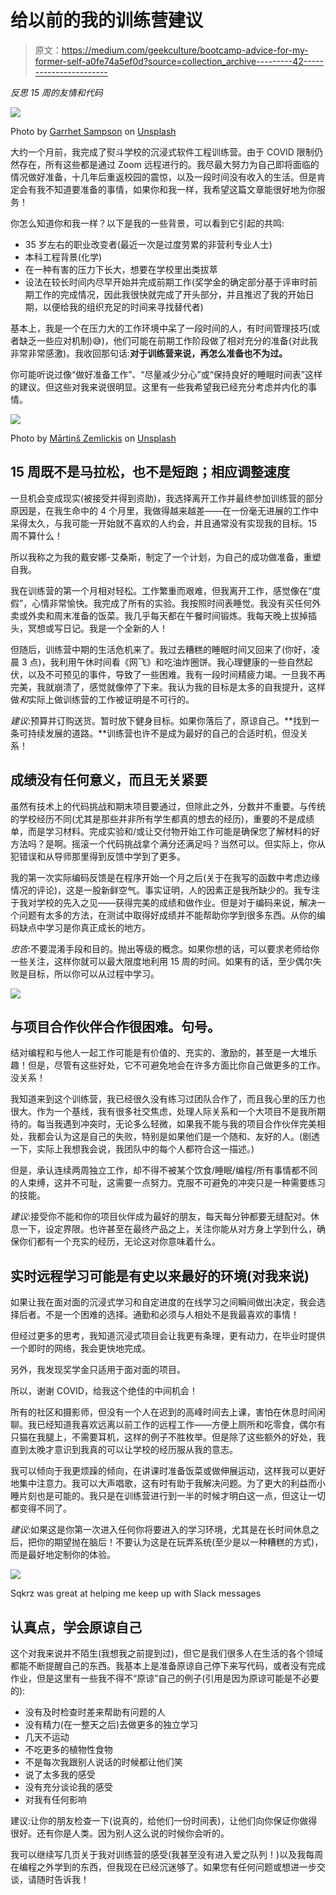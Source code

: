 # 给以前的我的训练营建议

> 原文：<https://medium.com/geekculture/bootcamp-advice-for-my-former-self-a0fe74a5ef0d?source=collection_archive---------42----------------------->

*反思 15 周的友情和代码*

![](img/eef513c0db679fee731529931a75b9d4.png)

Photo by [Garrhet Sampson](https://unsplash.com/@garrhetsampson?utm_source=medium&utm_medium=referral) on [Unsplash](https://unsplash.com?utm_source=medium&utm_medium=referral)

大约一个月前，我完成了熨斗学校的沉浸式软件工程训练营。由于 COVID 限制仍然存在，所有这些都是通过 Zoom 远程进行的。我尽最大努力为自己即将面临的情况做好准备，十几年后重返校园的震惊，以及一段时间没有收入的生活。但是肯定会有我不知道要准备的事情，如果你和我一样，我希望这篇文章能很好地为你服务！

你怎么知道你和我一样？以下是我的一些背景，可以看到它引起的共鸣:

*   35 岁左右的职业改变者(最近一次是过度劳累的非营利专业人士)
*   本科工程背景(化学)
*   在一种有害的压力下长大，想要在学校里出类拔萃
*   设法在较长时间内尽早开始并完成前期工作(奖学金的确定部分基于评审时前期工作的完成情况，因此我很快就完成了开头部分，并且推迟了我的开始日期，以便给我的组织充足的时间来寻找替代者)

基本上，我是一个在压力大的工作环境中呆了一段时间的人，有时间管理技巧(或者缺乏一些应对机制)😅)，他们可能在前期工作阶段做了相对充分的准备(对此我非常非常感激)。我收回那句话:**对于训练营来说，再怎么准备也不为过。**

你可能听说过像“做好准备工作”、“尽量减少分心”或“保持良好的睡眠时间表”这样的建议。但这些对我来说很明显。这里有一些我希望我已经充分考虑并内化的事情。

![](img/120154ea46aa4fa72ac4725daa56473e.png)

Photo by [Mārtiņš Zemlickis](https://unsplash.com/@mzemlickis?utm_source=medium&utm_medium=referral) on [Unsplash](https://unsplash.com?utm_source=medium&utm_medium=referral)

## **15 周既不是马拉松，也不是短跑；相应调整速度**

一旦机会变成现实(被接受并得到资助)，我选择离开工作并最终参加训练营的部分原因是，在我生命中的 4 个月里，我做得越来越差——在一份毫无进展的工作中呆得太久，与我可能一开始就不喜欢的人约会，并且通常没有实现我的目标。15 周不算什么！

所以我称之为我的戴安娜-艾桑斯，制定了一个计划，为自己的成功做准备，重塑自我。

我在训练营的第一个月相对轻松。工作繁重而艰难，但我离开工作，感觉像在“度假”，心情非常愉快。我完成了所有的实验。我按照时间表睡觉。我没有买任何外卖或外卖和周末准备的饭菜。我几乎每天都在午餐时间锻炼。我每天晚上拔掉插头，冥想或写日记。我是一个全新的人！

但随后，训练营中期的生活危机来了。我过去糟糕的睡眠时间又回来了(你好，凌晨 3 点)，我利用午休时间看《网飞》和吃油炸圈饼。我心理健康的一些自然起伏，以及不可预见的事件，导致了一些困难。我有一段时间精疲力竭。一旦我不再完美，我就崩溃了，感觉就像停了下来。我认为我的目标是太多的自我提升，这样做*和*实际上做训练营的工作被证明是不可行的。

*建议*:预算并订购送货。暂时放下健身目标。如果你落后了，原谅自己。**找到一条可持续发展的道路。**训练营也许不是成为最好的自己的合适时机，但没关系！

## 成绩没有任何意义，而且无关紧要

虽然有技术上的代码挑战和期末项目要通过，但除此之外，分数并不重要。与传统的学校经历不同(尤其是那些并非所有学生都真的想去的经历)，重要的不是成绩单，而是学习材料。完成实验和/或让交付物开始工作可能是确保您了解材料的好方法吗？是啊。摇滚一个代码挑战拿个满分还满足吗？当然可以。但实际上，你从犯错误和从导师那里得到反馈中学到了更多。

我的第一次实际编码反馈是在程序开始一个月之后(关于在我写的函数中考虑边缘情况的评论)，这是一股新鲜空气。事实证明，人的因素正是我所缺少的。我专注于我对学校的先入之见——获得完美的成绩和做作业。但是对于编码来说，解决一个问题有太多的方法，在测试中取得好成绩并不能帮助你学到很多东西。从你的编码缺点中学习是你真正成长的地方。

*忠告*:不要混淆手段和目的。抛出等级的概念。如果你想的话，可以要求老师给你一些关注，这样你就可以最大限度地利用 15 周的时间。如果有的话，至少偶尔失败是目标，所以你可以从过程中学习。

![](img/77d39e75b74c9faa1a2860373d8fe57e.png)

## 与项目合作伙伴合作很困难。句号。

结对编程和与他人一起工作可能是有价值的、充实的、激励的，甚至是一大堆乐趣！但是，尽管有这些好处，它不可避免地会在许多方面比你自己做更多的工作。没关系！

我知道来到这个训练营，我已经很久没有练习过团队合作了，而且我心里的压力也很大。作为一个基线，我有很多社交焦虑，处理人际关系和一个大项目不是我所期待的。每当我遇到冲突时，无论多么轻微，如果我不能与我的项目合作伙伴完美相处，我都会认为这是自己的失败，特别是如果他们是一个随和、友好的人。(剧透一下，实际上我想我会说，我团队中的每个人都符合这一描述。)

但是，承认连续两周独立工作，却不得不被某个饮食/睡眠/编程/所有事情都不同的人束缚，这并不可耻，这需要一点努力。克服不可避免的冲突只是一种需要练习的技能。

*建议*:接受你不能和你的项目伙伴成为最好的朋友，每天每分钟都要无缝配对。休息一下，设定界限。也许甚至在最终产品之上，关注你能从对方身上学到什么，确保你们都有一个充实的经历，无论这对你意味着什么。

## **实时远程学习可能是有史以来最好的环境(对我来说)**

如果让我在面对面的沉浸式学习和自定进度的在线学习之间瞬间做出决定，我会选择后者。不是一个困难的选择。通勤和必须与人相处不是我最喜欢的事情！

但经过更多的思考，我知道沉浸式项目会让我更有条理，更有动力，在毕业时提供一个即时的网络，我会更快地完成。

另外，我发现奖学金只适用于面对面的项目。

所以，谢谢 COVID，给我这个绝佳的中间机会！

所有的社区和摄影师，但没有一个人在迟到的高峰时间去上课，害怕在休息时间闲聊。我已经知道我喜欢远离以前工作的远程工作——方便上厕所和吃零食，偶尔有只猫在我腿上，不需要耳机，这样的例子不胜枚举。但是除了这些额外的好处，我直到太晚才意识到我真的可以让学校的经历服从我的意志。

我可以倾向于我更烦躁的倾向，在讲课时准备饭菜或做伸展运动，这样我可以更好地集中注意力。我可以大声唱歌，这有时有助于我解决问题。为了更大的利益而小睡片刻也是可能的。我只是在训练营进行到一半的时候才明白这一点，但这让一切都变得不同了。

*建议*:如果这是你第一次进入任何你将要进入的学习环境，尤其是在长时间休息之后，把你的期望抛在脑后！不要认为这是在玩弄系统(至少是以一种糟糕的方式)，而是最好地定制你的体验。

![](img/f8f3a0999e4b5222bfd2c0fbf6f83ff7.png)

Sqkrz was great at helping me keep up with Slack messages

## **认真点，学会原谅自己**

这个对我来说并不陌生(我想我之前提到过)，但它是我们很多人在生活的各个领域都能不断提醒自己的东西。我基本上是准备原谅自己停下来写代码，或者没有完成作业，但是这里有一些我不得不“原谅”自己的例子(引用是因为原谅可能是不必要的):

*   没有及时检查时差来帮助有问题的人
*   没有精力(在一整天之后)去做更多的独立学习
*   几天不运动
*   不吃更多的植物性食物
*   不是每次我跟别人说话的时候都让他们笑
*   说了太多我的感受
*   没有充分谈论我的感受
*   对我有任何影响

建议:让你的朋友检查一下(说真的，给他们一份时间表)，让他们向你保证你做得很好。还有你是人类。因为别人这么说的时候你会听的。

我可以继续写几页关于我对训练营的感受(我甚至没有进入爱之队列！)以及我每周在编程之外学到的东西，但我现在已经沉迷够了。如果您有任何问题或想进一步交谈，请随时告诉我！